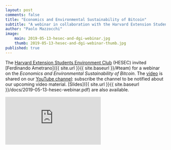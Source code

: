 ```yaml
---
layout: post
comments: false
title: "Economics and Environmental Sustainability of Bitcoin"
subtitle: "A webinar in collaboration with the Harvard Extension Students Environment Club"
author: "Paolo Mazzocchi"
image:
    main: 2019-05-13-hesec-and-dgi-webinar.jpg
    thumb: 2019-05-13-hesec-and-dgi-webinar-thumb.jpg
published: true
---
```


The [Harvard Extension Students Environment Club](https://hesec.extension.harvard.edu/webinars) (HESEC) invited
[Ferdinando Ametrano]({{ site.url }}{{ site.baseurl }}/#team)
for a webinar on the *Economics and Environmental Sustainability of Bitcoin*.
The [video](https://youtu.be/36slArIgsbw?t=18) is shared on our
[YouTube channel](https://www.youtube.com/channel/UC8h0W-Jan5GkbHLQAO0FYKA): subscribe
the channel to be notified about our upcoming video material.
[Slides]({{ site.url }}{{ site.baseurl }}/docs/2019-05-13-hesec-webinar.pdf) are also available.

<div class='embed-container'><iframe src='https://www.youtube.com/embed//36slArIgsbw' frameborder='0' allowfullscreen></iframe></div>